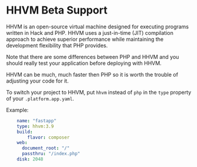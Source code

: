 # HHVM Beta Support

HHVM is an open-source virtual machine designed for executing programs written in Hack and PHP. HHVM uses a just-in-time (JIT) compilation approach to achieve superior performance while maintaining the development flexibility that PHP provides.

Note that there are some differences between PHP and HHVM and you should really test your application before deploying with
HHVM. 

HHVM can be much, much faster then PHP so it is worth the trouble of adjusting your code for it.

To switch your project to HHVM, put `hhvm` instead of `php` in the `type`
property of your `.platform.app.yaml`.

Example:

```yaml
    name: "fastapp"
    type: hhvm:3.9
    build:
        flavor: composer
    web:
      document_root: "/"
      passthru: "/index.php"
    disk: 2048
```
